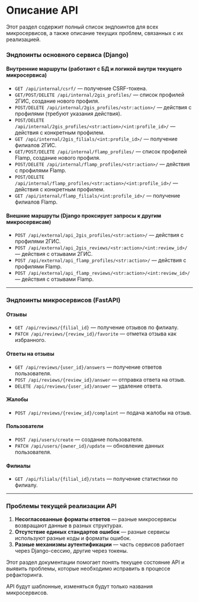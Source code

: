 # Описание API

Этот раздел содержит полный список эндпоинтов для всех микросервисов, а также описание текущих проблем, связанных с их реализацией.

### **Эндпоинты основного сервиса (Django)**

#### **Внутренние маршруты (работают с БД и логикой внутри текущего микросервиса)**
- `GET /api/internal/csrf/` — получение CSRF-токена.
- `GET/POST/DELETE /api/internal/2gis_profiles/` — список профилей 2ГИС, создание нового профиля.
- `POST/DELETE /api/internal/2gis_profiles/<str:action>/` — действия с профилями (требуют указания действия).
- `POST/DELETE /api/internal/2gis_profiles/<str:action>/<int:profile_id>/` — действия с конкретным профилем.
- `GET /api/internal/2gis_filials/<int:profile_id>/` — получение филиалов 2ГИС.
- `GET/POST/DELETE /api/internal/flamp_profiles/` — список профилей Flamp, создание нового профиля.
- `POST/DELETE /api/internal/flamp_profiles/<str:action>/` — действия с профилями Flamp.
- `POST/DELETE /api/internal/flamp_profiles/<str:action>/<int:profile_id>/` — действия с конкретным профилем.
- `GET /api/internal/flamp_filials/<int:profile_id>/` — получение филиалов Flamp.

#### **Внешние маршруты (Django проксирует запросы к другим микросервисам)**
- `POST /api/external/api_2gis_profiles/<str:action>/` — действия с профилями 2ГИС.
- `POST /api/external/api_2gis_reviews/<str:action>/<int:review_id>/` — действия с отзывами 2ГИС.
- `POST /api/external/api_flamp_profiles/<str:action>/` — действия с профилями Flamp.
- `POST /api/external/api_flamp_reviews/<str:action>/<int:review_id>/` — действия с отзывами Flamp.

---

### **Эндпоинты микросервисов (FastAPI)**

#### **Отзывы**
- `GET /api/reviews/{filial_id}` — получение отзывов по филиалу.
- `PATCH /api/reviews/{review_id}/favorite` — отметка отзыва как избранного.

#### **Ответы на отзывы**
- `GET /api/reviews/{user_id}/answers` — получение ответов пользователя.
- `POST /api/reviews/{review_id}/answer` — отправка ответа на отзыв.
- `DELETE /api/reviews/{user_id}/answer` — удаление ответа.

#### **Жалобы**
- `POST /api/reviews/{review_id}/complaint` — подача жалобы на отзыв.

#### **Пользователи**
- `POST /api/users/create` — создание пользователя.
- `PATCH /api/users/{owner_id}/update` — обновление данных пользователя.

#### **Филиалы**
- `GET /api/filials/{filial_id}/stats` — получение статистики по филиалу.

---

### **Проблемы текущей реализации API**
1. **Несогласованные форматы ответов** — разные микросервисы возвращают данные в разных структурах.
2. **Отсутствие единых стандартов ошибок** — разные сервисы используют разные коды и форматы ошибок.
3. **Разные механизмы аутентификации** — часть сервисов работает через Django-сессию, другие через токены.

Этот раздел документации помогает понять текущее состояние API и выявить проблемы, которые необходимо исправить в процессе рефакторинга.

API будут шаблонные, изменяться будут только названия микросервисов.